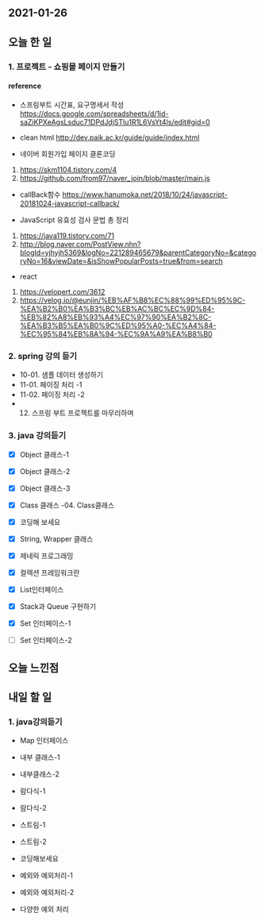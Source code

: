2021-01-26
--

## 오늘 한 일

### 1. 프로젝트 - 쇼핑몰 페이지 만들기
#### reference
- 스프링부트 시간표, 요구명세서 작성
https://docs.google.com/spreadsheets/d/1id-saZiKPXeAgsLsduc71DPdJdjSTlu1R1L6VsYt4Is/edit#gid=0

- clean html
http://dev.paik.ac.kr/guide/guide/index.html

- 네이버 회원가입 페이지 클론코딩
1. https://skm1104.tistory.com/4
2. https://github.com/from97/naver_join/blob/master/main.js

- callBack함수
https://www.hanumoka.net/2018/10/24/javascript-20181024-javascript-callback/

- JavaScript 유효성 검사 문법 총 정리
1. https://java119.tistory.com/71
2. http://blog.naver.com/PostView.nhn?blogId=yjhyjh5369&logNo=221289465679&parentCategoryNo=&categoryNo=16&viewDate=&isShowPopularPosts=true&from=search

- react
1. https://velopert.com/3612
2. https://velog.io/@eunjin/%EB%AF%B8%EC%88%99%ED%95%9C-%EA%B2%B0%EA%B3%BC%EB%AC%BC%EC%9D%84-%EB%82%A8%EB%93%A4%EC%97%90%EA%B2%8C-%EA%B3%B5%EA%B0%9C%ED%95%A0-%EC%A4%84-%EC%95%84%EB%8A%94-%EC%9A%A9%EA%B8%B0

### 2. spring 강의 듣기
- 10-01. 샘플 데이터 생성하기
- 11-01. 페이징 처리 -1
- 11-02. 페이징 처리 -2
- 12. 스프링 부트 프로젝트를 마무리하며

### 3. java 강의듣기
- [x] Object  클래스-1

- [x] Object 클래스-2

- [x] Object 클래스-3

- [x] Class 클래스 -04. Class클래스

- [x] 코딩해 보세요

- [x] String, Wrapper 클래스

- [x] 제네릭 프로그래밍

- [x] 컬렉션 프레임워크란

- [x] List인터페이스

- [x] Stack과 Queue 구현하기

- [x] Set 인터페이스-1

- [ ] Set 인터페이스-2


## 오늘 느낀점

## 내일 할 일

### 1. java강의듣기
- Map 인터페이스
- 내부 클래스-1
- 내부클래스-2
- 람다식-1
- 람다식-2

- 스트림-1
- 스트림-2
- 코딩해보세요
- 예외와 예외처리-1
- 예외와 예외처리-2
- 다양한 예외 처리


